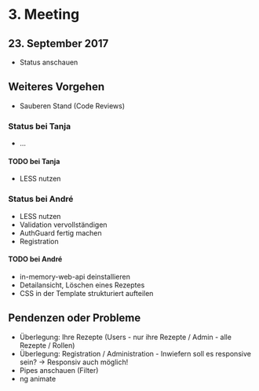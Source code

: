 # 3. Meeting

## 23. September 2017

- Status anschauen

## Weiteres Vorgehen

- Sauberen Stand (Code Reviews)

### Status bei Tanja

- ...

#### TODO bei Tanja

- LESS nutzen

### Status bei André

- LESS nutzen
- Validation vervollständigen
- AuthGuard fertig machen
- Registration

#### TODO bei André

- in-memory-web-api deinstallieren
- Detailansicht, Löschen eines Rezeptes
- CSS in der Template strukturiert aufteilen

## Pendenzen oder Probleme

- Überlegung: Ihre Rezepte (Users - nur ihre Rezepte / Admin - alle Rezepte / Rollen)
- Überlegung: Registration / Administration - Inwiefern soll es responsive sein? -> Responsiv auch möglich!
- Pipes anschauen (Filter)
- ng animate
